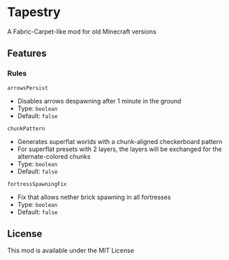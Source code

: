 # Tapestry

A Fabric-Carpet-like mod for old Minecraft versions

## Features

### Rules

`arrowsPersist`
* Disables arrows despawning after 1 minute in the ground
* Type: `boolean`
* Default: `false`

`chunkPattern`
* Generates superflat worlds with a chunk-aligned checkerboard pattern
* For superflat presets with 2 layers, the layers will be exchanged for the alternate-colored chunks
* Type: `boolean`
* Default: `false`

`fortressSpawningFix`
* Fix that allows nether brick spawning in all fortresses
* Type: `boolean`
* Default: `false`

## License

This mod is available under the MIT License
